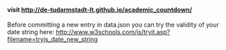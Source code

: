 #### visit http://de-tudarmstadt-lt.github.io/academic_countdown/

Before committing a new entry in data.json you can try the validity of your date string here:
http://www.w3schools.com/js/tryit.asp?filename=tryjs_date_new_string
